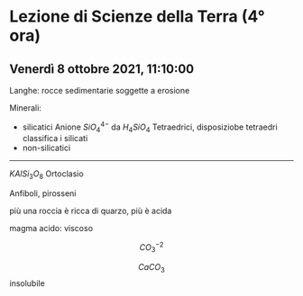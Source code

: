 # Lezione di Scienze della Terra (4° ora) 
## Venerdì 8 ottobre 2021, 11:10:00

Langhe: rocce sedimentarie soggette a erosione

Minerali:
* silicatici
Anione $SiO_4^{4-}$ da $H_4SiO_4$
Tetraedrici, disposiziobe tetraedri classifica i silicati
* non-silicatici



---
$KAlSi_3O_8$ Ortoclasio

Anfiboli, pirosseni


più una roccia è ricca di quarzo, più è acida

magma acido: viscoso

$$
CO^{-2}_3
$$

$$
CaCO_3
$$
insolubile
<!--stackedit_data:
eyJoaXN0b3J5IjpbNDkwODUxMzA2LDE1NjM4NjQxMiwtMTM5Mz
Q4NjYzOV19
-->